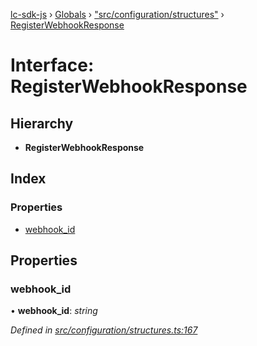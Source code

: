 [lc-sdk-js](../README.md) › [Globals](../globals.md) › ["src/configuration/structures"](../modules/_src_configuration_structures_.md) › [RegisterWebhookResponse](_src_configuration_structures_.registerwebhookresponse.md)

# Interface: RegisterWebhookResponse

## Hierarchy

* **RegisterWebhookResponse**

## Index

### Properties

* [webhook_id](_src_configuration_structures_.registerwebhookresponse.md#webhook_id)

## Properties

###  webhook_id

• **webhook_id**: *string*

*Defined in [src/configuration/structures.ts:167](https://github.com/livechat/lc-sdk-js/blob/5281c0a/src/configuration/structures.ts#L167)*
